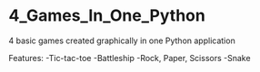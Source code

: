 # 4_Games_In_One_Python
4 basic games created graphically in one Python application

Features:
-Tic-tac-toe
-Battleship
-Rock, Paper, Scissors
-Snake

